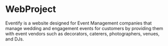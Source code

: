 # WebProject
Eventify is a website designed for Event Management companies that manage wedding and engagement events for customers by providing them with event vendors such as decorators, caterers, photographers, venues, and DJs.
